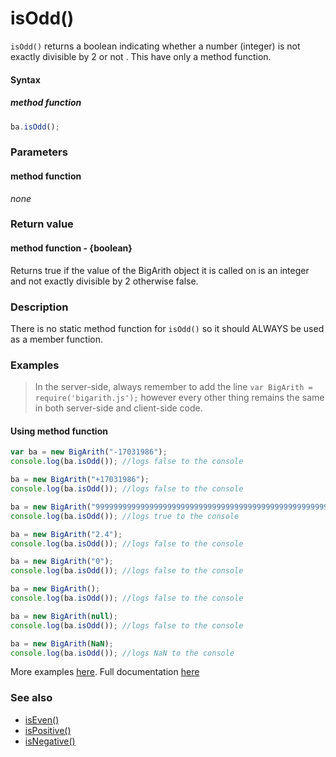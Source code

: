 # isOdd()
<code>isOdd()</code> returns a boolean indicating whether a number (integer) is not exactly divisible by 2 or not . This have only a method function.

#### Syntax
##### method function
```javascript
ba.isOdd();
```
 
### Parameters
#### method function
*none*

### Return value
#### method function - {boolean}
Returns true if the value of the BigArith object it is called on is an integer and not exactly divisible by 2 otherwise false.

### Description
There is no static method function for `isOdd()` so it should ALWAYS be used as a member function.


### Examples

> In the server-side, always remember to add the line `var BigArith = require('bigarith.js');` however every other thing remains the same in both server-side and client-side code.

#### Using method function

```javascript
var ba = new BigArith("-17031986");
console.log(ba.isOdd()); //logs false to the console

ba = new BigArith("+17031986");
console.log(ba.isOdd()); //logs false to the console

ba = new BigArith("999999999999999999999999999999999999999999999999999999999999999999999999999999999999999999999");
console.log(ba.isOdd()); //logs true to the console

ba = new BigArith("2.4");
console.log(ba.isOdd()); //logs false to the console

ba = new BigArith("0");
console.log(ba.isOdd()); //logs false to the console 

ba = new BigArith();
console.log(ba.isOdd()); //logs false to the console 

ba = new BigArith(null);
console.log(ba.isOdd()); //logs false to the console 

ba = new BigArith(NaN);
console.log(ba.isOdd()); //logs NaN to the console 
```

More examples [here](https://github.com/osofem/bigarith.js/tree/master/examples/). Full documentation [here](https://github.com/osofem/bigarith.js/tree/master/documentation)

### See also
* [isEven()](https://osofem.github.io/bigarith.js/documentation/iseven.html)
* [isPositive()](https://osofem.github.io/bigarith.js/documentation/ispositive.html)
* [isNegative()](https://osofem.github.io/bigarith.js/documentation/isnegative.html)